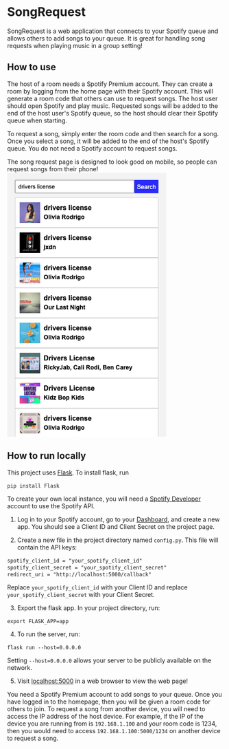 # SongRequest

SongRequest is a web application that connects to your Spotify queue and allows others to add songs to your queue. It is great for handling song requests when playing music in a group setting!

## How to use
The host of a room needs a Spotify Premium account. They can create a room by logging from the home page with their Spotify account. This will generate a room code that others can use to request songs. The host user should open Spotify and play music. Requested songs will be added to the end of the host user's Spotify queue, so the host should clear their Spotify queue when starting.

To request a song, simply enter the room code and then search for a song. Once you select a song, it will be added to the end of the host's Spotify queue. You do not need a Spotify account to request songs.

The song request page is designed to look good on mobile, so people can request songs from their phone!
![Screenshot of Song Request Page](docs/images/song-request-screenshot.png)

## How to run locally
This project uses [Flask](https://flask.palletsprojects.com). To install flask, run
```
pip install Flask
```
To create your own local instance, you will need a [Spotify Developer](https://developer.spotify.com) account to use the Spotify API.

1. Log in to your Spotify account, go to your [Dashboard](https://developer.spotify.com/dashboard), and create a new app. You should see a Client ID and Client Secret on the project page.

2. Create a new file in the project directory named `config.py`. This file will contain the API keys:
```
spotify_client_id = "your_spotify_client_id"
spotify_client_secret = "your_spotify_client_secret"
redirect_uri = "http://localhost:5000/callback"
```
Replace `your_spotify_client_id` with your Client ID and replace `your_spotify_client_secret` with your Client Secret.

3. Export the flask app. In your project directory, run:
```
export FLASK_APP=app
```

4. To run the server, run:
```
flask run --host=0.0.0.0
```
Setting `--host=0.0.0.0` allows your server to be publicly available on the network.

5. Visit [localhost:5000](http://localhost:5000) in a web browser to view the web page!

You need a Spotify Premium account to add songs to your queue. Once you have logged in to the homepage, then you will be given a room code for others to join. To request a song from another device, you will need to access the IP address of the host device. For example, if the IP of the device you are running from is `192.168.1.100` and your room code is 1234, then you would need to access `192.168.1.100:5000/1234` on another device to request a song.
